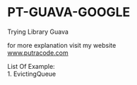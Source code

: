 # PT-GUAVA-GOOGLE
Trying Library Guava 

for more explanation visit my website
</br>www.putracode.com

List Of Example: 
</br>1. EvictingQueue

